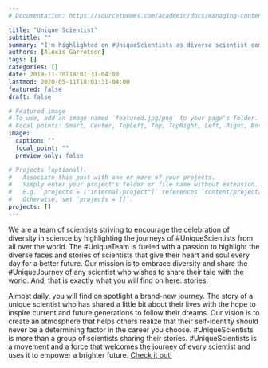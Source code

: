 ```yaml
---
# Documentation: https://sourcethemes.com/academic/docs/managing-content/

title: "Unique Scientist"
subtitle: ""
summary: "I'm highlighted on #UniqueScientists as diverse scientist committed to broadening participation"
authors: [Alexis Garretson]
tags: []
categories: []
date: 2019-11-30T18:01:31-04:00
lastmod: 2020-05-11T18:01:31-04:00
featured: false
draft: false

# Featured image
# To use, add an image named `featured.jpg/png` to your page's folder.
# Focal points: Smart, Center, TopLeft, Top, TopRight, Left, Right, BottomLeft, Bottom, BottomRight.
image:
  caption: ""
  focal_point: ""
  preview_only: false

# Projects (optional).
#   Associate this post with one or more of your projects.
#   Simply enter your project's folder or file name without extension.
#   E.g. `projects = ["internal-project"]` references `content/project/deep-learning/index.md`.
#   Otherwise, set `projects = []`.
projects: []
---
```

We are a team of scientists striving to encourage the celebration of diversity in science by highlighting the journeys of #UniqueScientists from all over the world. The #UniqueTeam is fueled with a passion to highlight the diverse faces and stories of scientists that give their heart and soul every day for a better future. Our mission is to embrace diversity and share the #UniqueJourney of any scientist who wishes to share their tale with the world. And, that is exactly what you will find on here: stories.

Almost daily, you will find on spotlight a brand-new journey. The story of a unique scientist who has shared a little bit about their lives with the hope to inspire current and future generations to follow their dreams. Our vision is to create an atmosphere that helps others realize that their self-identity should never be a determining factor in the career you choose. #UniqueScientists is more than a group of scientists sharing their stories. #UniqueScientists is a movement and a force that welcomes the journey of every scientist and uses it to empower a brighter future.
[Check it out!](https://uniquescientists.com/2019/11/30/unique-scientist-alexis-garretson/)
